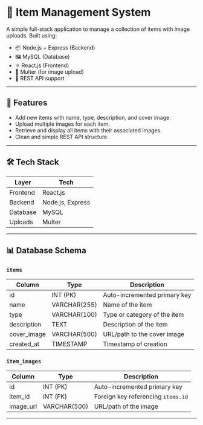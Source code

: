 # 🧾 Item Management System

A simple full-stack application to manage a collection of items with image uploads. Built using:

- 📦 Node.js + Express (Backend)
- 🖼️ MySQL (Database)
- ⚛️ React.js (Frontend)
- 📸 Multer (for image upload)
- 📁 REST API support

---

## 📂 Features

- Add new items with name, type, description, and cover image.
- Upload multiple images for each item.
- Retrieve and display all items with their associated images.
- Clean and simple REST API structure.

---

## 🛠️ Tech Stack

| Layer     | Tech        |
|-----------|-------------|
| Frontend  | React.js    |
| Backend   | Node.js, Express |
| Database  | MySQL       |
| Uploads   | Multer      |

---

## 📊 Database Schema

### `items`
| Column       | Type          | Description                    |
|--------------|---------------|--------------------------------|
| id           | INT (PK)      | Auto-incremented primary key   |
| name         | VARCHAR(255)  | Name of the item               |
| type         | VARCHAR(100)  | Type or category of the item   |
| description  | TEXT          | Description of the item        |
| cover_image  | VARCHAR(500)  | URL/path to the cover image    |
| created_at   | TIMESTAMP     | Timestamp of creation          |

### `item_images`
| Column      | Type          | Description                    |
|-------------|---------------|--------------------------------|
| id          | INT (PK)      | Auto-incremented primary key   |
| item_id     | INT (FK)      | Foreign key referencing `items.id` |
| image_url   | VARCHAR(500)  | URL/path of the image          |

---
